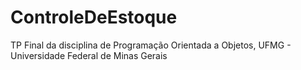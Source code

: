 # ControleDeEstoque
TP Final da disciplina de Programação Orientada a Objetos, UFMG - Universidade Federal de Minas Gerais
